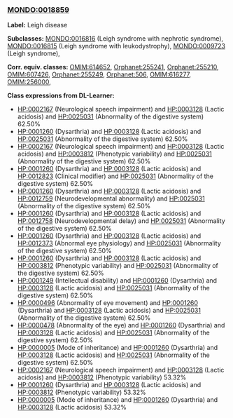 
### [MONDO:0018859](http://purl.obolibrary.org/obo/MONDO_0018859)
**Label:** Leigh disease

**Subclasses:** [MONDO:0016816](http://purl.obolibrary.org/obo/MONDO_0016816) (Leigh syndrome with nephrotic syndrome), [MONDO:0016815](http://purl.obolibrary.org/obo/MONDO_0016815) (Leigh syndrome with leukodystrophy), [MONDO:0009723](http://purl.obolibrary.org/obo/MONDO_0009723) (Leigh syndrome), 

**Corr. equiv. classes:** [OMIM:614652](http://purl.obolibrary.org/obo/OMIM_614652), [Orphanet:255241](http://www.orpha.net/ORDO/Orphanet_255241), [Orphanet:255210](http://www.orpha.net/ORDO/Orphanet_255210), [OMIM:607426](http://purl.obolibrary.org/obo/OMIM_607426), [Orphanet:255249](http://www.orpha.net/ORDO/Orphanet_255249), [Orphanet:506](http://www.orpha.net/ORDO/Orphanet_506), [OMIM:616277](http://purl.obolibrary.org/obo/OMIM_616277), [OMIM:256000](http://purl.obolibrary.org/obo/OMIM_256000), 

**Class expressions from DL-Learner:**

- [HP:0002167](http://purl.obolibrary.org/obo/HP_0002167) (Neurological speech impairment) and [HP:0003128](http://purl.obolibrary.org/obo/HP_0003128) (Lactic acidosis) and [HP:0025031](http://purl.obolibrary.org/obo/HP_0025031) (Abnormality of the digestive system) 62.50%
- [HP:0001260](http://purl.obolibrary.org/obo/HP_0001260) (Dysarthria) and [HP:0003128](http://purl.obolibrary.org/obo/HP_0003128) (Lactic acidosis) and [HP:0025031](http://purl.obolibrary.org/obo/HP_0025031) (Abnormality of the digestive system) 62.50%
- [HP:0002167](http://purl.obolibrary.org/obo/HP_0002167) (Neurological speech impairment) and [HP:0003128](http://purl.obolibrary.org/obo/HP_0003128) (Lactic acidosis) and [HP:0003812](http://purl.obolibrary.org/obo/HP_0003812) (Phenotypic variability) and [HP:0025031](http://purl.obolibrary.org/obo/HP_0025031) (Abnormality of the digestive system) 62.50%
- [HP:0001260](http://purl.obolibrary.org/obo/HP_0001260) (Dysarthria) and [HP:0003128](http://purl.obolibrary.org/obo/HP_0003128) (Lactic acidosis) and [HP:0012823](http://purl.obolibrary.org/obo/HP_0012823) (Clinical modifier) and [HP:0025031](http://purl.obolibrary.org/obo/HP_0025031) (Abnormality of the digestive system) 62.50%
- [HP:0001260](http://purl.obolibrary.org/obo/HP_0001260) (Dysarthria) and [HP:0003128](http://purl.obolibrary.org/obo/HP_0003128) (Lactic acidosis) and [HP:0012759](http://purl.obolibrary.org/obo/HP_0012759) (Neurodevelopmental abnormality) and [HP:0025031](http://purl.obolibrary.org/obo/HP_0025031) (Abnormality of the digestive system) 62.50%
- [HP:0001260](http://purl.obolibrary.org/obo/HP_0001260) (Dysarthria) and [HP:0003128](http://purl.obolibrary.org/obo/HP_0003128) (Lactic acidosis) and [HP:0012758](http://purl.obolibrary.org/obo/HP_0012758) (Neurodevelopmental delay) and [HP:0025031](http://purl.obolibrary.org/obo/HP_0025031) (Abnormality of the digestive system) 62.50%
- [HP:0001260](http://purl.obolibrary.org/obo/HP_0001260) (Dysarthria) and [HP:0003128](http://purl.obolibrary.org/obo/HP_0003128) (Lactic acidosis) and [HP:0012373](http://purl.obolibrary.org/obo/HP_0012373) (Abnormal eye physiology) and [HP:0025031](http://purl.obolibrary.org/obo/HP_0025031) (Abnormality of the digestive system) 62.50%
- [HP:0001260](http://purl.obolibrary.org/obo/HP_0001260) (Dysarthria) and [HP:0003128](http://purl.obolibrary.org/obo/HP_0003128) (Lactic acidosis) and [HP:0003812](http://purl.obolibrary.org/obo/HP_0003812) (Phenotypic variability) and [HP:0025031](http://purl.obolibrary.org/obo/HP_0025031) (Abnormality of the digestive system) 62.50%
- [HP:0001249](http://purl.obolibrary.org/obo/HP_0001249) (Intellectual disability) and [HP:0001260](http://purl.obolibrary.org/obo/HP_0001260) (Dysarthria) and [HP:0003128](http://purl.obolibrary.org/obo/HP_0003128) (Lactic acidosis) and [HP:0025031](http://purl.obolibrary.org/obo/HP_0025031) (Abnormality of the digestive system) 62.50%
- [HP:0000496](http://purl.obolibrary.org/obo/HP_0000496) (Abnormality of eye movement) and [HP:0001260](http://purl.obolibrary.org/obo/HP_0001260) (Dysarthria) and [HP:0003128](http://purl.obolibrary.org/obo/HP_0003128) (Lactic acidosis) and [HP:0025031](http://purl.obolibrary.org/obo/HP_0025031) (Abnormality of the digestive system) 62.50%
- [HP:0000478](http://purl.obolibrary.org/obo/HP_0000478) (Abnormality of the eye) and [HP:0001260](http://purl.obolibrary.org/obo/HP_0001260) (Dysarthria) and [HP:0003128](http://purl.obolibrary.org/obo/HP_0003128) (Lactic acidosis) and [HP:0025031](http://purl.obolibrary.org/obo/HP_0025031) (Abnormality of the digestive system) 62.50%
- [HP:0000005](http://purl.obolibrary.org/obo/HP_0000005) (Mode of inheritance) and [HP:0001260](http://purl.obolibrary.org/obo/HP_0001260) (Dysarthria) and [HP:0003128](http://purl.obolibrary.org/obo/HP_0003128) (Lactic acidosis) and [HP:0025031](http://purl.obolibrary.org/obo/HP_0025031) (Abnormality of the digestive system) 62.50%
- [HP:0002167](http://purl.obolibrary.org/obo/HP_0002167) (Neurological speech impairment) and [HP:0003128](http://purl.obolibrary.org/obo/HP_0003128) (Lactic acidosis) and [HP:0003812](http://purl.obolibrary.org/obo/HP_0003812) (Phenotypic variability) 53.32%
- [HP:0001260](http://purl.obolibrary.org/obo/HP_0001260) (Dysarthria) and [HP:0003128](http://purl.obolibrary.org/obo/HP_0003128) (Lactic acidosis) and [HP:0003812](http://purl.obolibrary.org/obo/HP_0003812) (Phenotypic variability) 53.32%
- [HP:0000005](http://purl.obolibrary.org/obo/HP_0000005) (Mode of inheritance) and [HP:0001260](http://purl.obolibrary.org/obo/HP_0001260) (Dysarthria) and [HP:0003128](http://purl.obolibrary.org/obo/HP_0003128) (Lactic acidosis) 53.32%


